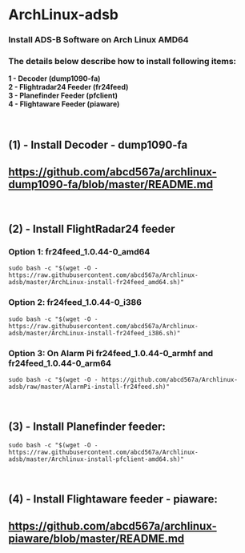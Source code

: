 # ArchLinux-adsb


### Install ADS-B Software on Arch Linux AMD64 </br>

### The details below describe how to install following items: </br>

**1 - Decoder (dump1090-fa)** </br>
**2 - Flightradar24 Feeder (fr24feed)** </br>
**3 - Planefinder Feeder (pfclient)** </br>
**4 - Flightaware Feeder (piaware)** </br>

</br>

## (1) - Install Decoder - dump1090-fa </br>

##  https://github.com/abcd567a/archlinux-dump1090-fa/blob/master/README.md

</br>

## (2) - Install FlightRadar24 feeder </br>
### Option 1: fr24feed_1.0.44-0_amd64
```
sudo bash -c "$(wget -O - https://raw.githubusercontent.com/abcd567a/Archlinux-adsb/master/ArchLinux-install-fr24feed_amd64.sh)"
```

### Option 2: fr24feed_1.0.44-0_i386
```
sudo bash -c "$(wget -O - https://raw.githubusercontent.com/abcd567a/Archlinux-adsb/master/ArchLinux-install-fr24feed_i386.sh)"
```

### Option 3: On Alarm Pi fr24feed_1.0.44-0_armhf and fr24feed_1.0.44-0_arm64
```
sudo bash -c "$(wget -O - https://github.com/abcd567a/Archlinux-adsb/raw/master/AlarmPi-install-fr24feed.sh)"

``` 

</br>

## (3) - Install Planefinder feeder:</br>

```
sudo bash -c "$(wget -O - https://raw.githubusercontent.com/abcd567a/Archlinux-adsb/master/Archlinux-install-pfclient-amd64.sh)"

``` 

</br>

## (4) - Install Flightaware feeder - piaware: </br>

## https://github.com/abcd567a/archlinux-piaware/blob/master/README.md

</br></br>
